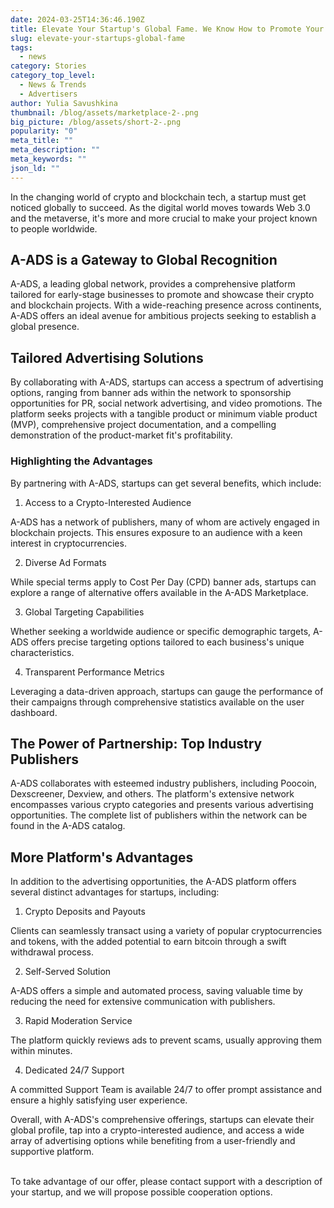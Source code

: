 ```yaml
---
date: 2024-03-25T14:36:46.190Z
title: Elevate Your Startup's Global Fame. We Know How to Promote Your Crypto Project
slug: elevate-your-startups-global-fame
tags:
  - news
category: Stories
category_top_level:
  - News & Trends
  - Advertisers
author: Yulia Savushkina
thumbnail: /blog/assets/marketplace-2-.png
big_picture: /blog/assets/short-2-.png
popularity: "0"
meta_title: ""
meta_description: ""
meta_keywords: ""
json_ld: ""
---
```

In the changing world of crypto and blockchain tech, a startup must get noticed globally to succeed. As the digital world moves towards Web 3.0 and the metaverse, it's more and more crucial to make your project known to people worldwide.

## A-ADS is a Gateway to Global Recognition

A-ADS, a leading global network, provides a comprehensive platform tailored for early-stage businesses to promote and showcase their crypto and blockchain projects. With a wide-reaching presence across continents, A-ADS offers an ideal avenue for ambitious projects seeking to establish a global presence.

## Tailored Advertising Solutions

By collaborating with A-ADS, startups can access a spectrum of advertising options, ranging from banner ads within the network to sponsorship opportunities for PR, social network advertising, and video promotions. The platform seeks projects with a tangible product or minimum viable product (MVP), comprehensive project documentation, and a compelling demonstration of the product-market fit's profitability.

### Highlighting the Advantages

By partnering with A-ADS, startups can get several benefits, which include:

1. Access to a Crypto-Interested Audience

A-ADS has a network of publishers, many of whom are actively engaged in blockchain projects. This ensures exposure to an audience with a keen interest in cryptocurrencies.

2. Diverse Ad Formats

While special terms apply to Cost Per Day (CPD) banner ads, startups can explore a range of alternative offers available in the A-ADS Marketplace.

3. Global Targeting Capabilities 

Whether seeking a worldwide audience or specific demographic targets, A-ADS offers precise targeting options tailored to each business's unique characteristics.

4. Transparent Performance Metrics

Leveraging a data-driven approach, startups can gauge the performance of their campaigns through comprehensive statistics available on the user dashboard.

## The Power of Partnership: Top Industry Publishers

A-ADS collaborates with esteemed industry publishers, including Poocoin, Dexscreener, Dexview, and others. The platform's extensive network encompasses various crypto categories and presents various advertising opportunities. The complete list of publishers within the network can be found in the A-ADS catalog.

## More Platform's Advantages

In addition to the advertising opportunities, the A-ADS platform offers several distinct advantages for startups, including:

1. Crypto Deposits and Payouts

Clients can seamlessly transact using a variety of popular cryptocurrencies and tokens, with the added potential to earn bitcoin through a swift withdrawal process.

2. Self-Served Solution

A-ADS offers a simple and automated process, saving valuable time by reducing the need for extensive communication with publishers.

3. Rapid Moderation Service

The platform quickly reviews ads to prevent scams, usually approving them within minutes.

4. Dedicated 24/7 Support

A committed Support Team is available 24/7 to offer prompt assistance and ensure a highly satisfying user experience.

Overall, with A-ADS's comprehensive offerings, startups can elevate their global profile, tap into a crypto-interested audience, and access a wide array of advertising options while benefiting from a user-friendly and supportive platform.

\
To take advantage of our offer, please contact support with a description of your startup, and we will propose possible cooperation options.